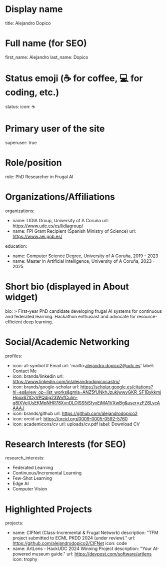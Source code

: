 # Display name
title: Alejandro Dopico

# Full name (for SEO)
first_name: Alejandro
last_name: Dopico

# Status emoji (☕️ for coffee, 💻 for coding, etc.)
status:
  icon: ☕️

# Primary user of the site
superuser: true

# Role/position
role: PhD Researcher in Frugal AI

# Organizations/Affiliations
organizations:
  - name: LIDIA Group, University of A Coruña
    url: https://www.udc.es/es/lidiagroup/
  - name: FPI Grant Recipient (Spanish Ministry of Science)
    url: https://www.aei.gob.es/

education: 
  - name: Computer Science Degree, University of A Coruña, 2019 - 2023
  - name: Master in Artificial Intelligence, University of A Coruña, 2023 - 2025

# Short bio (displayed in About widget)
bio: >
  First-year PhD candidate developing frugal AI systems for continuous and federated learning. 
  Hackathon enthusiast and advocate for resource-efficient deep learning.

# Social/Academic Networking
profiles:
  - icon: at-symbol  # Email
    url: 'mailto:alejandro.dopico2@udc.es'
    label: Contact Me
  - icon: brands/linkedin
    url: https://www.linkedin.com/in/alejandrodopicocastro/
  - icon: brands/google-scholar
    url: https://scholar.google.es/citations?hl=es&view_op=list_works&gmla=ANZ5fUNkhJzukjwwyGKR_SF1BykkmjHpox67ICyVPQdig23WvfCulm-q8IXVelUsEKMpNHR78XvnDLOlSS5iSfyxEjMA1VXwBg&user=zFZ6LycAAAAJ
  - icon: brands/github
    url: https://github.com/alejandrodopico2
  - icon: orcid
    url: https://orcid.org/0009-0005-0592-5760
  - icon: academicons/cv
    url: uploads/cv.pdf
    label: Download CV

# Research Interests (for SEO)
research_interests:
  - Federated Learning
  - Continuous/Incremental Learning
  - Few-Shot Learning
  - Edge AI
  - Computer Vision

# Highlighted Projects
projects:
  - name: CIFNet (Class-Incremental & Frugal Network)
    description: "TFM project submitted to ECML PKDD 2024 (under review)."
    url: https://github.com/alejandrodopico2/CIFNet
    icon: code
  - name: ArtLens - HackUDC 2024 Winning Project
    description: "Your AI-powered museum guide."
    url: https://devpost.com/software/artlens
    icon: trophy